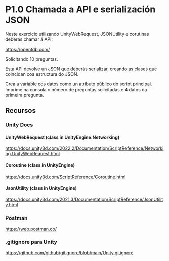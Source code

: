 # P1.0 Chamada a API e serialización JSON

Neste exercicio utilizando UnityWebRequest, JSONUtility e corutinas deberás chamar á API:

https://opentdb.com/

Solicitando 10 preguntas.

Esta API devolve un JSON que deberás serializar, creando as clases que coincidan coa estructura do JSON.

Crea a variable cos datos como un atributo público do script principal.
Imprime na consola o número de preguntas solicitadas e 4 datos da primeira pregunta.

## Recursos

### Unity Docs

#### UnityWebRequest (class in UnityEngine.Networking)

https://docs.unity3d.com/2022.2/Documentation/ScriptReference/Networking.UnityWebRequest.html  

#### Coroutine (class in UnityEngine)

https://docs.unity3d.com/ScriptReference/Coroutine.html  

#### JsonUtility (class in UnityEngine)

https://docs.unity3d.com/2021.3/Documentation/ScriptReference/JsonUtility.html  


### Postman
https://web.postman.co/

### .gitignore para Unity
https://github.com/github/gitignore/blob/main/Unity.gitignore
